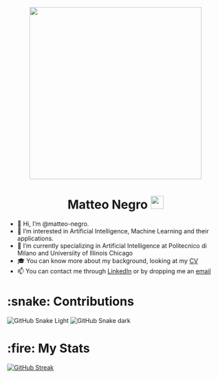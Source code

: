 <div id="header" align="center">
  <img src="https://media.giphy.com/media/qgQUggAC3Pfv687qPC/giphy.gif" width="400"/>
  
  <h1>
  Matteo Negro
  <img src="https://media.giphy.com/media/hvRJCLFzcasrR4ia7z/giphy.gif" width="30px"/>
  </h1>
</div>

- 👋 Hi, I’m @matteo-negro.
- 👀 I’m interested in Artificial Intelligence, Machine Learning and their applications.
- 🌱 I’m currently specializing in Artificial Intelligence at Politecnico di Milano and Universiity of Illinois Chicago
- 🎓 You can know more about my background, looking at my <a href="https://drive.google.com/file/d/1bD-y025X1VQ7mqrg5ff9K4oiZ50yAJBN/view?usp=drive_link">CV</a>
- 📫 You can contact me through <a href="https://www.linkedin.com/in/negro-matteo">LinkedIn</a> or by dropping me an <a href="mailto:matteonegro.dev@gamil.com">email</a>

<h1>
  :snake:
  Contributions
</h1> 

![GitHub Snake Light](https://github.com/matteo-negro/matteo-negro/blob/output/github-snake.svg#gh-light-mode-only)
![GitHub Snake dark](https://github.com/matteo-negro/matteo-negro/blob/output/github-snake-dark.svg#gh-dark-mode-only)

<h1>
  :fire:
  My Stats
</h1>

[![GitHub Streak](https://github-readme-streak-stats.herokuapp.com?user=matteo-negro&theme=gruvbox_duo)](https://git.io/streak-stats)